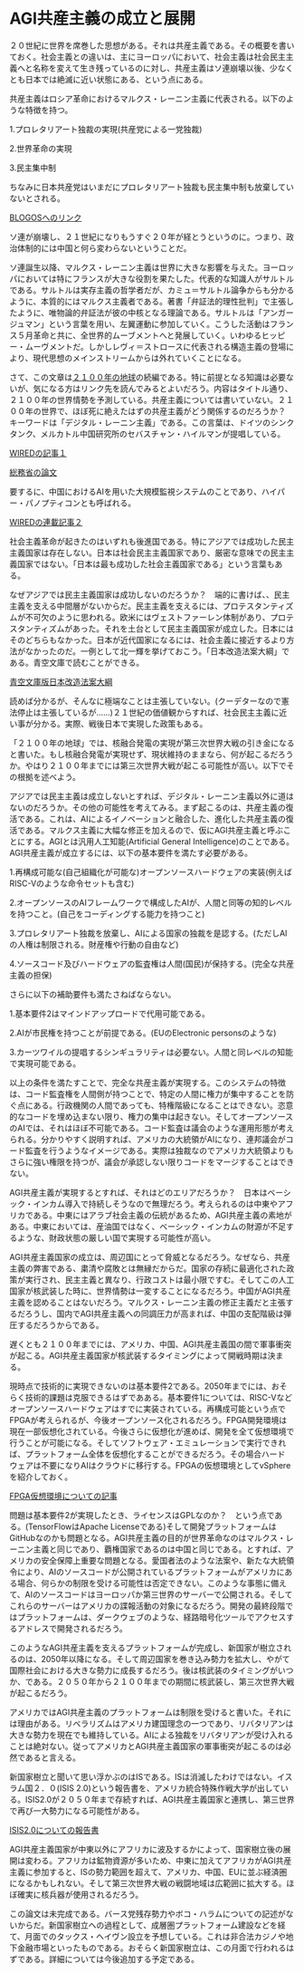 # AGI共産主義の成立と展開

２０世紀に世界を席巻した思想がある。それは共産主義である。その概要を書いておく。社会主義との違いは、主にヨーロッパにおいて、社会主義は社会民主主義へと名称を変えて生き残っているのに対し、共産主義はソ連崩壊以後、少なくとも日本では絶滅に近い状態にある、という点にある。

共産主義はロシア革命におけるマルクス・レーニン主義に代表される。以下のような特徴を持つ。

1.プロレタリアート独裁の実現(共産党による一党独裁)

2.世界革命の実現

3.民主集中制

ちなみに日本共産党はいまだにプロレタリアート独裁も民主集中制も放棄していないとされる。

[BLOGOSへのリンク](https://blogos.com/article/235640/)

ソ連が崩壊し、２１世紀になりもうすぐ２０年が経とうというのに。つまり、政治体制的には中国と何ら変わらないということだ。

ソ連誕生以降、マルクス・レーニン主義は世界に大きな影響を与えた。ヨーロッパにおいては特にフランスが大きな役割を果たした。代表的な知識人がサルトルである。サルトルは実存主義の哲学者だが、カミュ＝サルトル論争からも分かるように、本質的にはマルクス主義者である。著書「弁証法的理性批判」で主張したように、唯物論的弁証法が彼の中核となる理論である。サルトルは「アンガージュマン」という言葉を用い、左翼運動に参加していく。こうした活動はフランス５月革命と共に、全世界的ムーブメントへと発展していく。いわゆるヒッピー・ムーヴメントだ。しかしレヴィ＝ストロースに代表される構造主義の登場により、現代思想のメインストリームからは外れていくことになる。

さて、この文章は[２１００年の地球](https://ncode.syosetu.com/n9562ex/)の続編である。特に前提となる知識は必要ないが、気になる方はリンク先を読んでみるとよいだろう。内容はタイトル通り、２１００年の世界情勢を予測している。共産主義については書いていない。２１００年の世界で、ほぼ死に絶えたはずの共産主義がどう関係するのだろうか？　キーワードは「デジタル・レーニン主義」である。この言葉は、ドイツのシンクタンク、メルカトル中国研究所のセバスチャン・ハイルマンが提唱している。

[WIREDの記事１](https://wired.jp/series/away-from-animals-and-machines/chapter5-2/)

[総務省の論文](http://www.soumu.go.jp/main_content/000605069.pdf)

要するに、中国におけるAIを用いた大規模監視システムのことであり、ハイパー・パノプティコンとも呼ばれる。

[WIREDの連載記事２](https://wired.jp/series/away-from-animals-and-machines/chapter5-1/)

社会主義革命が起きたのはいずれも後進国である。特にアジアでは成功した民主主義国家は存在しない。日本は社会民主主義国家であり、厳密な意味での民主主義国家ではない。「日本は最も成功した社会主義国家である」という言葉もある。

なぜアジアでは民主主義国家は成功しないのだろうか？　端的に書けば、、民主主義を支える中間層がないからだ。民主主義を支えるには、プロテスタンティズムが不可欠のように思われる。欧米にはヴェストファーレン体制があり、プロテスタンティズムがあった。それを土台として民主主義国家が成立した。日本にはそのどちらもなかった。日本が近代国家になるには、社会主義に接近するより方法がなかったのだ。一例として北一輝を挙げておこう。「日本改造法案大綱」である。青空文庫で読むことができる。

[青空文庫版日本改造法案大綱](https://www.aozora.gr.jp/cards/000089/files/52931_49104.html)

読めば分かるが、そんなに極端なことは主張していない。(クーデターなので憲法停止は主張しているが……)２１世紀の価値観からすれば、社会民主主義に近い事が分かる。実際、戦後日本で実現した政策もある。

「２１００年の地球」では、核融合発電の実現が第三次世界大戦の引き金になると書いた。もし核融合発電が実現せず、現状維持のままなら、何が起こるだろうか。やはり２１００年までには第三次世界大戦が起こる可能性が高い。以下でその根拠を述べよう。

アジアでは民主主義は成立しないとすれば、デジタル・レーニン主義以外に道はないのだろうか。その他の可能性を考えてみる。まず起こるのは、共産主義の復活である。これは、AIによるイノベーションと融合した、進化した共産主義の復活である。マルクス主義に大幅な修正を加えるので、仮にAGI共産主義と呼ぶことにする。AGIとは汎用人工知能(Artificial General Intelligence)のことである。AGI共産主義が成立するには、以下の基本要件を満たす必要がある。

1.再構成可能な(自己組織化が可能な)オープンソースハードウェアの実装(例えばRISC-Vのような命令セットも含む)

2.オープンソースのAIフレームワークで構成したAIが、人間と同等の知的レベルを持つこと。(自己をコーディングする能力を持つこと)

3.プロレタリアート独裁を放棄し、AIによる国家の独裁を是認する。(ただしAIの人権は制限される。財産権や行動の自由など)

4.ソースコード及びハードウェアの監査権は人間(国民)が保持する。(完全な共産主義の担保)

さらに以下の補助要件も満たさねばならない。

1.基本要件2はマインドアップロードで代用可能である。

2.AIが市民権を持つことが前提である。(EUのElectronic personsのような)

3.カーツワイルの提唱するシンギュラリティは必要ない。人間と同レベルの知能で実現可能である。

以上の条件を満たすことで、完全な共産主義が実現する。このシステムの特徴は、コード監査権を人間側が持つことで、特定の人間に権力が集中することを防ぐ点にある。行政機関の人間であっても、特権階級になることはできない。恣意的なコードを埋め込まない限り、権力の集中は起きない。そしてオープンソースのAIでは、それはほぼ不可能である。コード監査は議会のような運用形態が考えられる。分かりやすく説明すれば、アメリカの大統領がAIになり、連邦議会がコード監査を行うようなイメージである。実際は独裁なのでアメリカ大統領よりもさらに強い権限を持つが、議会が承認しない限りコードをマージすることはできない。

AGI共産主義が実現するとすれば、それはどのエリアだろうか？　日本はベーシック・インカム導入で持続しそうなので無理だろう。考えられるのは中東やアフリカである。中東にはアラブ社会主義の伝統があるため、AGI共産主義の素地がある。中東においては、産油国ではなく、ベーシック・インカムの財源が不足するような、財政状態の厳しい国で実現する可能性が高い。

AGI共産主義国家の成立は、周辺国にとって脅威となるだろう。なぜなら、共産主義の弊害である、粛清や腐敗とは無縁だからだ。国家の存続に最適化された政策が実行され、民主主義と異なり、行政コストは最小限ですむ。そしてこの人工国家が核武装した時に、世界情勢は一変することになるだろう。中国がAGI共産主義を認めることはないだろう。マルクス・レーニン主義の修正主義だと主張するだろうし、国内でAGI共産主義への同調圧力が高まれば、中国の支配階級は弾圧するだろうからである。

遅くとも２１００年までには、アメリカ、中国、AGI共産主義国の間で軍事衝突が起こる。AGI共産主義国家が核武装するタイミングによって開戦時期は決まる。

現時点で技術的に実現できないのは基本要件2である。2050年までには、おそらく技術的課題は克服できるはずであある。基本要件1については、RISC-Vなどオープンソースハードウェアはすでに実装されている。再構成可能という点でFPGAが考えられるが、今後オープンソース化されるだろう。FPGA開発環境は現在一部仮想化されている。今後さらに仮想化が進めば、開発を全て仮想環境で行うことが可能になる。そしてソフトウェア・エミュレーションで実行できれば、プラットフォーム全体を仮想化することができるだろう。その場合ハード
ウェアは不要になりAIはクラウドに移行する。FPGAの仮想環境としてvSphereを紹介しておく。

[FPGA仮想環境についての記事](https://www.publickey1.jp/blog/19/vmwaregpufpgabitfusionvsphere.html)

問題は基本要件2が実現したとき、ライセンスはGPLなのか？　という点である。(TensorFlowはApache Licenseである)そして開発プラットフォームはGitHubなのかも問題となる。AGI共産主義の目的が世界革命なのはマルクス・レーニン主義と同じであり、覇権国家であるのは中国と同じである。とすれば、アメリカの安全保障上重要な問題となる。愛国者法のような法案や、新たな大統領令により、AIのソースコードが公開されているプラットフォームがアメリカにある場合、何らかの制限を受ける可能性は否定できない。このような事態に備えて、AIのソースコードはヨーロッパか第三世界のサーバーで公開される。そしてこれらのサーバーはアメリカの諜報活動の対象になるだろう。開発の最終段階ではプラットフォームは、ダークウェブのような、経路暗号化ツールでアクセスするアドレスで開発されるだろう。

このようなAGI共産主義を支えるプラットフォームが完成し、新国家が樹立されるのは、2050年以降になる。そして周辺国家を巻き込み勢力を拡大し、やがて国際社会における大きな勢力に成長するだろう。後は核武装のタイミングがいつか、である。２０５０年から２１００年までの期間に核武装し、第三次世界大戦が起こるだろう。

アメリカではAGI共産主義のプラットフォームは制限を受けると書いた。それには理由がある。リベラリズムはアメリカ建国理念の一つであり、リバタリアンは大きな勢力を現在でも維持している。AIによる独裁をリバタリアンが受け入れることは絶対ない。従ってアメリカとAGI共産主義国家の軍事衝突が起こるのは必然であると言える。

新国家樹立と聞いて思い浮かぶのはISである。ISは消滅したわけではない。イスラム国２．０(ISIS 2.0)という報告書を、アメリカ統合特殊作戦大学が出している。ISIS2.0が２０５０年まで存続すれば、AGI共産主義国家と連携し、第三世界で再び一大勢力になる可能性がある。

[ISIS2.0についての報告書](https://jsou.libguides.com/ld.php?content_id=44668615)

AGI共産主義国家が中東以外にアフリカに波及するかによって、国家樹立後の展開は変わる。アフリカは鉱物資源が多いため、中東に加えてアフリカがAGI共産主義に参加すると、ISの勢力範囲を超えて、アメリカ、中国、EUに並ぶ経済圏になるかもしれない。そして第三次世界大戦の戦闘地域は広範囲に拡大する。ほぼ確実に核兵器が使用されるだろう。

この論文は未完成である。バース党残存勢力やボコ・ハラムについての記述がないからだ。新国家樹立への過程として、成層圏プラットフォーム建設などを経て、月面でのタックス・ヘイヴン設立を予想している。これは非合法カジノや地下金融市場といったものである。おそらく新国家樹立は、この月面で行われるはずである。詳細については今後追加する予定である。


